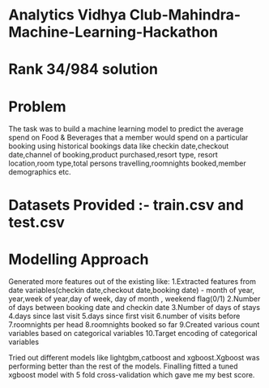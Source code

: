 # Analytics Vidhya Club-Mahindra-Machine-Learning-Hackathon
# Rank 34/984 solution

# Problem 
The task was to build a machine learning model to predict the average spend on Food & Beverages that a member would spend on a particular booking using historical bookings data like checkin date,checkout date,channel of booking,product purchased,resort type, resort location,room type,total persons travelling,roomnights booked,member demographics etc.

# Datasets Provided :- train.csv and test.csv

# Modelling Approach
Generated more features out of the existing like:
1.Extracted features from date variables(checkin date,checkout date,booking date) - month of year, year,week of year,day of week, day of month , weekend flag(0/1)
2.Number of days between booking date and checkin date
3.Number of days of stays
4.days since last visit
5.days since first visit
6.number of visits before
7.roomnights per head
8.roomnights booked so far
9.Created various count variables based on categorical variables
10.Target encoding of categorical variables

Tried out different models like lightgbm,catboost and xgboost.Xgboost was performing better than the rest of the models.
Finalling fitted a tuned xgboost model with 5 fold cross-validation which gave me my best score.



